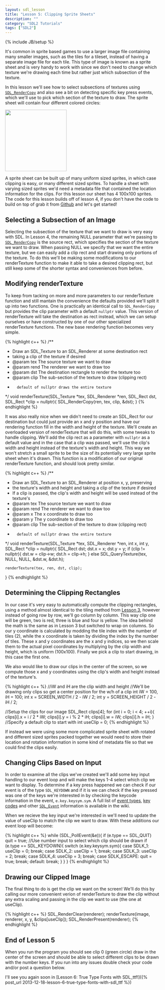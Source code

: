 ```yaml
---
layout: sdl_lesson
title: "Lesson 5: Clipping Sprite Sheets"
description: ""
category: "SDL2 Tutorials"
tags: ["SDL2"]
---
```

{% include JB/setup %}

It's common in sprite based games to use a larger image file containing many smaller images, such as the 
tiles for a tileset, instead of having a separate image file for each tile. This type of image is known
as a sprite sheet and is very handy to work with since we don't need to change which texture we're drawing
each time but rather just which subsection of the texture.

In this lesson we'll see how to select subsections of textures using [`SDL_RenderCopy`](http://wiki.libsdl.org/SDL_RenderCopy) and also see a bit on detecting specific key press events, which we'll use to pick which section of 
the texture to draw. The sprite sheet will contain four different colored circles:

<a href="https://github.com/Twinklebear/TwinklebearDev-Lessons/raw/master/res/Lesson5/image.png">
	<img width="200" height="auto" class="centered"
		src="https://github.com/Twinklebear/TwinklebearDev-Lessons/raw/master/res/Lesson5/image.png" />
</a>
<br />

A sprite sheet can be built up of many uniform sized sprites, in which case clipping is easy, or many different
sized sprites. To handle a sheet with varying sized sprites we'd need a metadata file that contained the 
location information for the clips. For this lesson our sheet has 4 100x100 sprites. The code for this lesson builds 
off of lesson 4, if you don't have the code to build on top of
grab it from [Github](https://github.com/Twinklebear/TwinklebearDev-Lessons/tree/master/Lesson4) and let's get
started!

Selecting a Subsection of an Image
-
Selecting the subsection of the texture that we want to draw is very easy with SDL. In Lesson 4, the remaining NULL
parameter that we're passing to [`SDL_RenderCopy`](http://wiki.libsdl.org/SDL_RenderCopy) is the source rect, 
which specifies the section of the texture we want to draw. When passing NULL we specify that we want the entire texture, 
but we can easily add a clip rect and start drawing only portions of the texture. To do this we'll be making 
some modifications to our renderTexture function to make it able to take a desired clipping rect, but still
keep some of the shorter syntax and conveniences from before.

Modifying renderTexture
-
To keep from tacking on more and more parameters to our renderTexture function and still mantain the convenience
the defaults provided we'll split it up into two functions. One is practically an identical call
to `SDL_RenderCopy` but provides the clip parameter with a default `nullptr` value. This version of renderTexture will take 
the destination as rect instead, which we can setup ourselves or have constructed by one of our other specialized 
renderTexture functions. The new base rendering function becomes very simple.

{% highlight c++ %}
/**
* Draw an SDL_Texture to an SDL_Renderer at some destination rect
* taking a clip of the texture if desired
* @param tex The source texture we want to draw
* @param rend The renderer we want to draw too
* @param dst The destination rectangle to render the texture too
* @param clip The sub-section of the texture to draw (clipping rect)
*		default of nullptr draws the entire texture
*/
void renderTexture(SDL_Texture *tex, SDL_Renderer *ren, SDL_Rect dst, SDL_Rect *clip = nullptr){
	SDL_RenderCopy(ren, tex, clip, &dst);
}
{% endhighlight %}
<br />

It was also really nice when we didn't need to create an SDL_Rect for our destination but could just provide
an x and y position and have our rendering function fill in the width and height of the texture. We'll create
an overloaded version of renderTexture that will do this, with some tweaks to handle clipping. We'll add
the clip rect as a parameter with `nullptr` as a default value and in the case that a clip was passed, we'll use 
the clip's width and height instead of the texture's width and height. This way we won't stretch a small
sprite to be the size of its potentially very large sprite sheet when it's drawn. This function is a modification of 
our original renderTexture function, and should look pretty similar.

{% highlight c++ %}
/**
* Draw an SDL_Texture to an SDL_Renderer at position x, y, preserving
* the texture's width and height and taking a clip of the texture if desired
* If a clip is passed, the clip's width and height will be used instead of the texture's
* @param tex The source texture we want to draw
* @param rend The renderer we want to draw too
* @param x The x coordinate to draw too
* @param y The y coordinate to draw too
* @param clip The sub-section of the texture to draw (clipping rect)
*		default of nullptr draws the entire texture
*/
void renderTexture(SDL_Texture *tex, SDL_Renderer *ren, int x, int y, SDL_Rect *clip = nullptr){
	SDL_Rect dst;
	dst.x = x;
	dst.y = y;
	if (clip != nullptr){
		dst.w = clip->w;
		dst.h = clip->h;
	}
	else
		SDL_QueryTexture(tex, NULL, NULL, &dst.w, &dst.h);

	renderTexture(tex, ren, dst, clip);
}
{% endhighlight %}
<br />

Determining the Clipping Rectangles
-
In our case it's very easy to automatically compute the clipping rectangles, using a method almost identical
to the tiling method from [Lesson 3](http://twinklebear.github.io/sdl2%20tutorials/2013/08/18/lesson-3-sdl-extension-libraries/#tiling_the_background), however instead of going row by row, we'll go column by column. This way
clip one will be green, two is red, three is blue and four is yellow. The idea behind the math is the same as in
Lesson 3 but switched to wrap on columns. So our y coordinate is calculated by modding the tile index with the 
number of tiles (2), while the x coordinate is taken by dividing the index by the number of tiles. These x and y
coordinates are the x and y indices, so we then scale them to the actual pixel coordinates by multiplying by the 
clip width and height, which is uniform (100x100). Finally we pick a clip to start drawing, in this case the first one.

We also would like to draw our clips in the center of the screen, so we compute those x and y coordinates using
the clip's width and height instead of the texture's.

{% highlight c++ %}
//iW and iH are the clip width and height
//We'll be drawing only clips so get a center position for the w/h of a clip
int iW = 100, iH = 100;
int x = SCREEN_WIDTH / 2 - iW / 2;
int y = SCREEN_HEIGHT / 2 - iH / 2;

//Setup the clips for our image
SDL_Rect clips[4];
for (int i = 0; i < 4; ++i){
	clips[i].x = i / 2 * iW;
	clips[i].y = i % 2 * iH;
	clips[i].w = iW;
	clips[i].h = iH;
}
//Specify a default clip to start with
int useClip = 0;
{% endhighlight %}
<br />

If instead we were using some more complicated sprite sheet with rotated and different sized sprites packed together 
we would need to store their location and rotation information in some kind of metadata file so that we could find 
the clips easily.

Changing Clips Based on Input
-
In order to examine all the clips we've created we'll add some key input handling to our event loop and will
make the keys 1-4 select which clip we want to display. To determine if a key press happened we can check
if our event is of the type `SDL_KEYDOWN` and if it is we can check if the key pressed was one of the keys we're interested
in by checking the keycode information in the event, `e.key.keysym.sym`.
A full list of [event types](http://wiki.libsdl.org/SDL_EventType), [key codes](http://wiki.libsdl.org/SDL_Keycode)
and other [`SDL_Event`](http://wiki.libsdl.org/SDL_Event) information is available in the wiki.

When we recieve the key input we're interested in we'll need to update the value of useClip to match the clip
we want to draw. With these additions our event loop will become:

{% highlight c++ %}
while (SDL_PollEvent(&e)){
	if (e.type == SDL_QUIT)
		quit = true;
	//Use number input to select which clip should be drawn
	if (e.type == SDL_KEYDOWN){
		switch (e.key.keysym.sym){
			case SDLK_1:
				useClip = 0;
				break;
			case SDLK_2:
				useClip = 1;
				break;
			case SDLK_3:
				useClip = 2;
				break;
			case SDLK_4:
				useClip = 3;
				break;
			case SDLK_ESCAPE:
				quit = true;
				break;
			default:
				break;
		}
	}
}
{% endhighlight %}
<br />

Drawing our Clipped Image
-
The final thing to do is get the clip we want on the screen! We'll do this by calling our more convenient
verion of renderTexture to draw the clip without any extra scaling and passing in the clip we want to use
(the one at useClip).

{% highlight c++ %}
SDL_RenderClear(renderer);
renderTexture(image, renderer, x, y, &clips[useClip]);
SDL_RenderPresent(renderer);
{% endhighlight %}
<br />

End of Lesson 5
-
When you run the program you should see clip 0 (green circle) draw in the center of the screen and should be able to select 
different clips to be drawn with the number keys. If you run into any issues double check your code 
and/or post a question below.

I'll see you again soon in [Lesson 6: True Type Fonts with SDL_ttf!]({% post_url 2013-12-18-lesson-6-true-type-fonts-with-sdl_ttf %})


